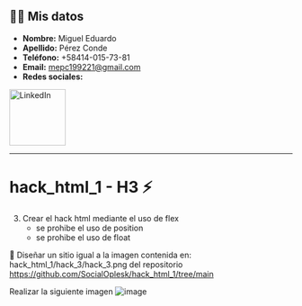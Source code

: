 ## 🧑‍💼 Mis datos
- **Nombre:** Miguel Eduardo
- **Apellido:** Pérez Conde
- **Teléfono:** +58414-015-73-81
- **Email:** mepc199221@gmail.com
- **Redes sociales:**
<a href="https://www.linkedin.com/in/ingmepc-97926815b/">
    <img src="https://upload.wikimedia.org/wikipedia/commons/0/01/LinkedIn_Logo.svg" alt="LinkedIn" width="100" />
</a>

<hr>

# hack_html_1 - H3 ⚡
 3. Crear el hack html mediante el uso de flex
    - se prohibe el uso de position
    - se prohibe el uso de float

🔔 Diseñar un sitio igual a la imagen contenida en: hack_html_1/hack_3/hack_3.png del repositorio https://github.com/SocialOplesk/hack_html_1/tree/main

Realizar la siguiente imagen
![image](https://github.com/user-attachments/assets/d6f72df7-082c-4cc6-8ce4-16c9765bfbd9)

